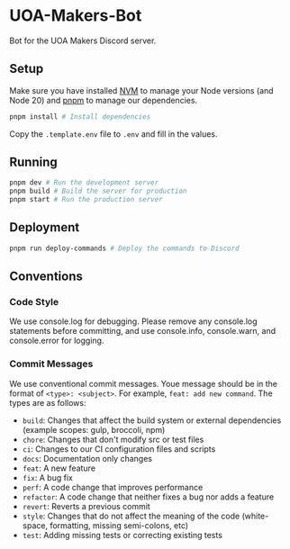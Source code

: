 # UOA-Makers-Bot

Bot for the UOA Makers Discord server.

## Setup

Make sure you have installed [NVM](https://github.com/nvm-sh/nvm) to manage your Node versions (and Node 20) and [pnpm](https://pnpm.js.org/en/installation) to manage our dependencies.

```bash
pnpm install # Install dependencies
```

Copy the `.template.env` file to `.env` and fill in the values.

## Running

```bash
pnpm dev # Run the development server
pnpm build # Build the server for production
pnpm start # Run the production server
```

## Deployment

```bash
pnpm run deploy-commands # Deploy the commands to Discord
```

## Conventions

### Code Style

We use console.log for debugging. Please remove any console.log statements before committing, and use console.info, console.warn, and console.error for logging.

### Commit Messages

We use conventional commit messages. Youe message should be in the format of `<type>: <subject>`. For example, `feat: add new command`. The types are as follows:

- `build`: Changes that affect the build system or external dependencies (example scopes: gulp, broccoli, npm)
- `chore`: Changes that don't modify src or test files
- `ci`: Changes to our CI configuration files and scripts
- `docs`: Documentation only changes
- `feat`: A new feature
- `fix`: A bug fix
- `perf`: A code change that improves performance
- `refactor`: A code change that neither fixes a bug nor adds a feature
- `revert`: Reverts a previous commit
- `style`: Changes that do not affect the meaning of the code (white-space, formatting, missing semi-colons, etc)
- `test`: Adding missing tests or correcting existing tests

